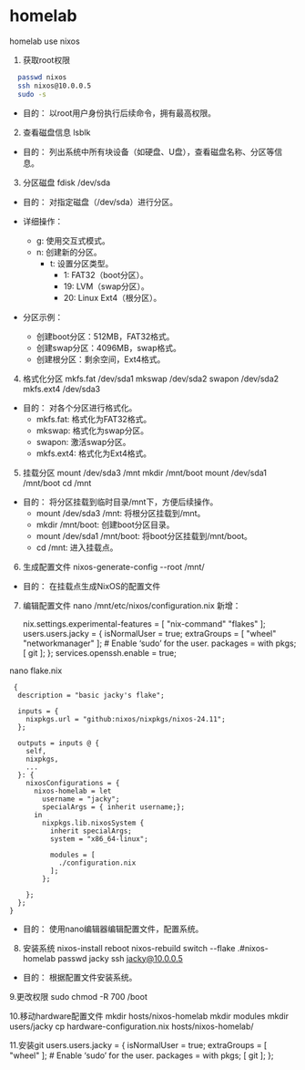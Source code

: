# homelab
homelab use nixos

1. 获取root权限
```bash
  passwd nixos
  ssh nixos@10.0.0.5
  sudo -s
```
  * 目的： 以root用户身份执行后续命令，拥有最高权限。
    
2. 查看磁盘信息
  lsblk

  * 目的： 列出系统中所有块设备（如硬盘、U盘），查看磁盘名称、分区等信息。
    
3. 分区磁盘
  fdisk /dev/sda

* 目的： 对指定磁盘（/dev/sda）进行分区。
  
* 详细操作：
    * g: 使用交互式模式。
    * n: 创建新的分区。
        * t: 设置分区类型。
            * 1: FAT32（boot分区）。
            * 19: LVM（swap分区）。
            * 20: Linux Ext4（根分区）。
* 分区示例：
    * 创建boot分区：512MB，FAT32格式。
    * 创建swap分区：4096MB，swap格式。
    * 创建根分区：剩余空间，Ext4格式。
      
4. 格式化分区
  mkfs.fat /dev/sda1
  mkswap /dev/sda2
  swapon /dev/sda2
  mkfs.ext4 /dev/sda3

  * 目的： 对各个分区进行格式化。
    * mkfs.fat: 格式化为FAT32格式。
    * mkswap: 格式化为swap分区。
    * swapon: 激活swap分区。
    * mkfs.ext4: 格式化为Ext4格式。
      
5. 挂载分区
  mount /dev/sda3 /mnt
  mkdir /mnt/boot
  mount /dev/sda1 /mnt/boot
  cd /mnt

  * 目的： 将分区挂载到临时目录/mnt下，方便后续操作。
    * mount /dev/sda3 /mnt: 将根分区挂载到/mnt。
    * mkdir /mnt/boot: 创建boot分区目录。
    * mount /dev/sda1 /mnt/boot: 将boot分区挂载到/mnt/boot。
    * cd /mnt: 进入挂载点。
      
6. 生成配置文件
  nixos-generate-config --root /mnt/

  * 目的： 在挂载点生成NixOS的配置文件
    
7. 编辑配置文件
  nano /mnt/etc/nixos/configuration.nix
    新增：
   
      nix.settings.experimental-features = [ "nix-command" "flakes" ];
      users.users.jacky = {
        isNormalUser = true;
        extraGroups = [ "wheel" "networkmanager" ]; # Enable ‘sudo’ for the user.
        packages = with pkgs; [
          git
        ];
      };
      services.openssh.enable = true;

  nano flake.nix
     
     {
      description = "basic jacky's flake";

      inputs = { 
        nixpkgs.url = "github:nixos/nixpkgs/nixos-24.11";
      };

      outputs = inputs @ {
        self,
        nixpkgs,
        ...
      }: {
        nixosConfigurations = {
          nixos-homelab = let
            username = "jacky";
            specialArgs = { inherit username;};
          in
            nixpkgs.lib.nixosSystem {
              inherit specialArgs;
              system = "x86_64-linux";

              modules = [  
                ./configuration.nix  
              ];
            };

        };
      };
    }



  * 目的： 使用nano编辑器编辑配置文件，配置系统。
  
8. 安装系统
  nixos-install
  reboot
  nixos-rebuild switch --flake .#nixos-homelab
  passwd jacky
  ssh jacky@10.0.0.5
  * 目的： 根据配置文件安装系统。
    
9.更改权限
  sudo chmod -R 700 /boot
  
10.移动hardware配置文件
  mkdir hosts/nixos-homelab
  mkdir modules
  mkdir users/jacky
  cp hardware-configuration.nix hosts/nixos-homelab/

11.安装git
    users.users.jacky = {
    isNormalUser = true;
    extraGroups = [ "wheel" ]; # Enable ‘sudo’ for the user.
    packages = with pkgs; [
      git
    ];
  };



